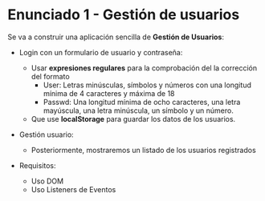 # Enunciado 1 - Gestión de usuarios

Se va a construir una aplicación sencilla de **Gestión de Usuarios**:

- Login con un formulario de usuario y contraseña:
  - Usar **expresiones regulares** para la comprobación del la corrección del formato
    - User: Letras minúsculas, símbolos y números con una longitud mínima de 4 caracteres y máxima de 18
    - Passwd: Una longitud mínima de ocho caracteres, una letra mayúscula, una letra minúscula, un símbolo y un número.
  - Que use **localStorage** para guardar los datos de los usuarios.
- Gestión usuario:
  - Posteriormente, mostraremos un listado de los usuarios registrados

- Requisitos:
  - Uso DOM
  - Uso Listeners de Eventos
